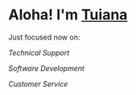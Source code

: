 # Aloha! I'm [Tuiana](https://www.linkedin.com/in/untritt/) 

Just focused now on:

*Technical Support*

*Software Development*

*Customer Service*
